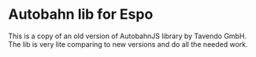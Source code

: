 # Autobahn lib for Espo

This is a copy of an old version of AutobahnJS library by Tavendo GmbH. The lib is very lite comparing to new versions and do all the needed work.

